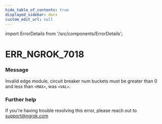 ```yaml
---
hide_table_of_contents: true
displayed_sidebar: docs
custom_edit_url: null
---
```


import ErrorDetails from '/src/components/ErrorDetails';

# ERR_NGROK_7018

### Message
Invalid edge module, circuit breaker num buckets must be greater than 0 and less than `<MAX>`, was `<VAL>`.

### Further help
If you're having trouble resolving this error, please reach out to [support@ngrok.com](mailto:support@ngrok.com?subject=Help%20with%20ERR_NGROK_7018)

<ErrorDetails error='err_ngrok_7018' />
